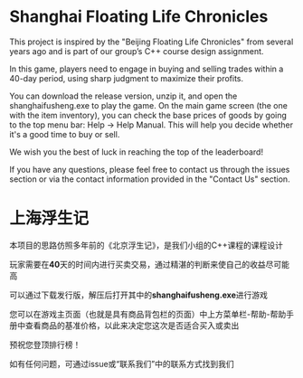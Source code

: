 # Shanghai Floating Life Chronicles

This project is inspired by the "Beijing Floating Life Chronicles" from several years ago and is part of our group’s C++ course design assignment.

In this game, players need to engage in buying and selling trades within a 40-day period, using sharp judgment to maximize their profits.

You can download the release version, unzip it, and open the shanghaifusheng.exe to play the game. On the main game screen (the one with the item inventory), you can check the base prices of goods by going to the top menu bar: Help → Help Manual. This will help you decide whether it's a good time to buy or sell.

We wish you the best of luck in reaching the top of the leaderboard!

If you have any questions, please feel free to contact us through the issues section or via the contact information provided in the "Contact Us" section.  

# 上海浮生记

本项目的思路仿照多年前的《北京浮生记》，是我们小组的C++课程的课程设计  

玩家需要在**40**天的时间内进行买卖交易，通过精湛的判断来使自己的收益尽可能高  

可以通过下载发行版，解压后打开其中的**shanghaifusheng.exe**进行游戏

您可以在游戏主页面（也就是具有商品背包栏的页面）中上方菜单栏-帮助-帮助手册中查看商品的基准价格，以此来决定您这次是否适合买入或卖出  

预祝您登顶排行榜！  

如有任何问题，可通过issue或“联系我们”中的联系方式找到我们

